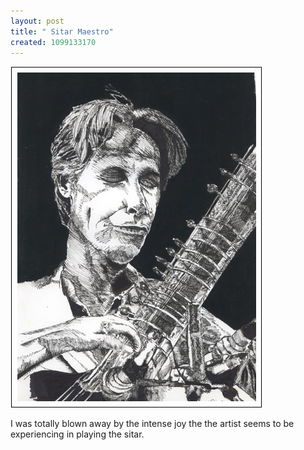```yaml
--- 
layout: post
title: " Sitar Maestro"
created: 1099133170
---
```

<img src="/files/sitar-player_web.jpg" alt="sketch of a sitar player" >
<p>I was totally blown away by the intense joy the the artist seems to be experiencing in playing the sitar.</p>
